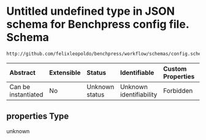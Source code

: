 # Untitled undefined type in JSON schema for Benchpress config file. Schema

```txt
http://github.com/felixleopoldo/benchpress/workflow/schemas/config.schema.json#/definitions/trilearn_cta/properties
```



| Abstract            | Extensible | Status         | Identifiable            | Custom Properties | Additional Properties | Access Restrictions | Defined In                                                       |
| :------------------ | :--------- | :------------- | :---------------------- | :---------------- | :-------------------- | :------------------ | :--------------------------------------------------------------- |
| Can be instantiated | No         | Unknown status | Unknown identifiability | Forbidden         | Allowed               | none                | [config.schema.json*](config.schema.json "open original schema") |

## properties Type

unknown
